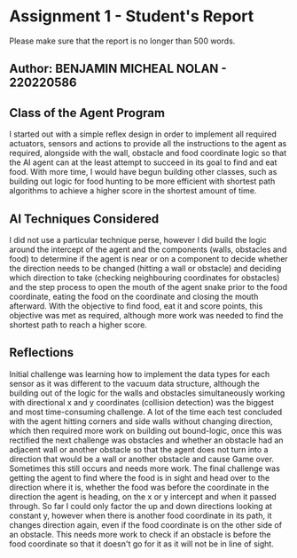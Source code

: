 # Assignment 1 - Student's Report

Please make sure that the report is no longer than 500 words.

## Author: BENJAMIN MICHEAL NOLAN - 220220586

## Class of the Agent Program

I started out with a simple reflex design in order to implement all required actuators, sensors and actions to provide 
all the instructions to the agent as required, alongside with the wall, obstacle and food coordinate logic so that the 
AI agent can at the least attempt to succeed in its goal to find and eat food.
With more time, I would have begun building other classes, such as building out logic for food hunting to be more 
efficient with shortest path algorithms to achieve a higher score in the shortest amount of time.

## AI Techniques Considered

I did not use a particular technique perse, however I did build the logic around the intercept of the agent and the 
components (walls, obstacles and food) to determine if the agent is near or on a component to decide whether the 
direction needs to be changed (hitting a wall or obstacle) and deciding which direction to take 
(checking neighbouring coordinates for obstacles) and the step process to open the mouth of the agent snake prior
to the food coordinate, eating the food on the coordinate and closing the mouth afterward.
With the objective to find food, eat it and score points, this objective was met as required, although more work was 
needed to find the shortest path to reach a higher score.

## Reflections

Initial challenge was learning how to implement the data types for each sensor as it was different to the
vacuum data structure, although the building out of the logic for the walls and obstacles simultaneously working with 
directional x and y coordinates (collision detection) was the biggest and most time-consuming challenge.
A lot of the time each test concluded with the agent hitting corners and side walls without changing direction, which
then required more work on building out bound-logic, once this was rectified the next challenge was obstacles and
whether an obstacle had an adjacent wall or another obstacle so that the agent does not turn into a direction that
would be a wall or another obstacle and cause Game over.
Sometimes this still occurs and needs more work.
The final challenge was getting the agent to find where the food is in sight and head over to the direction where it is,
whether the food was before the coordinate in the direction the agent is heading, on the x or y intercept and when it 
passed through.
So far I could only factor the up and down directions looking at constant y, however when there is another food 
coordinate in its path, it changes direction again, even if the food coordinate is on the other side of an obstacle.
This needs more work to check if an obstacle is before the food coordinate so that it doesn't go for it as it will
not be in line of sight.



